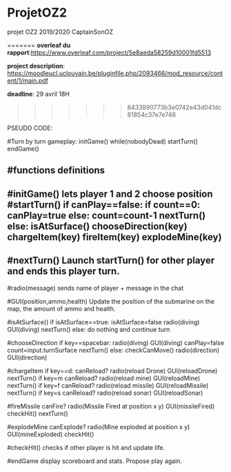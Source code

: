 # ProjetOZ2
projet OZ2  2019/2020 CaptainSonOZ

=======
**overleaf du rapport**:https://www.overleaf.com/project/5e8aeda58259d10001fd5513

**project description**: https://moodleucl.uclouvain.be/pluginfile.php/2093466/mod_resource/content/1/main.pdf

**deadline**: 29 avril 18H
>>>>>>> 8433890773b3e0742e43d041dc81854c37e7e746



PSEUDO CODE:

#Turn by turn gameplay:
  initGame()
  while(nobodyDead)
    startTurn()
  endGame()





#functions definitions
----------------------------------------------
#initGame()
lets player 1 and 2 choose position
#startTurn()
  if canPlay==false:
    if count==0:
      canPlay=true
    else:
      count=count-1
      nextTurn()      
  else:
    isAtSurface()
    chooseDirection(key)
    chargeItem(key)
    fireItem(key)
    explodeMine(key)
------------------------------------------------
#nextTurn()
Launch startTurn() for other player and ends this player turn.
-----------------------------------------------
#radio(message)
sends name of player + message in the chat

#GUI(position,ammo,health)
Update the position of the submarine on the map, the amount of ammo and health.

#isAtSurface()
  if isAtSurface==true:
    isAtSurface=false
    radio(diving)
    GUI(diving)
    nextTurn()
  else:
    do nothing and continue turn

#chooseDirection
if key==spacebar:
  radio(diving)
  GUI(diving)
  canPlay=false
  count=input.turnSurface
  nextTurn()
else:
  checkCanMove()
  radio(direction)
  GUI(direction)

#chargeItem
if key==d:
  canReload?
  radio(reload Drone)
  GUI(reloadDrone)
  nextTurn()
if key=m
    canReload?
    radio(reload mine)
    GUI(reloadMine)
    nextTurn()
if key=f
  canReload?
  radio(reload missile)
  GUI(reloadMissile)
  nextTurn()
if key=s
  canReload?
  radio(reload sonar)
  GUI(reloadSonar)

#fireMissile
  canFire?
  radio(Missile Fired at position x y)
  GUI(missileFired)
  checkHit()
  nextTurn()

#explodeMine
canExplode?
radio(Mine exploded at position x y)
GUI(mineExploded)
checkHit()

#checkHit()
checks if other player is hit and update life.

#endGame
display scoreboard and stats. Propose play again.

